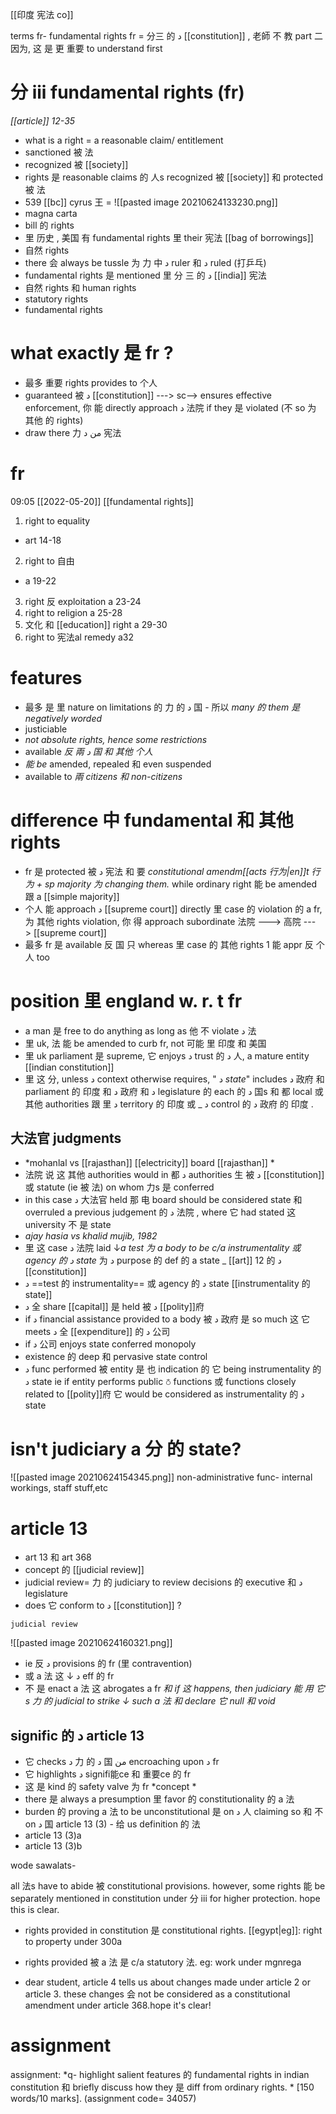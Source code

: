 [[印度 宪法 co]]

terms
fr- fundamental rights
fr = 分三 的 د  [[constitution]] , 老師 不 教 part 二 因为, 这  是 更 重要 to understand first
# 分 iii fundamental rights (fr)
*[[article]] 12-35*
- what is a right = a reasonable claim/ entitlement
- sanctioned 被 法
- recognized 被 [[society]]
- rights 是 reasonable claims 的 人s recognized 被 [[society]] 和 protected 被 法
- 539 [[bc]] cyrus 王 = ![[pasted image 20210624133230.png]]
- magna carta
- bill 的 rights
- 里 历史 , 美国 有 fundamental rights 里 their 宪法 [[bag of borrowings]]
- 自然 rights
- there 会 always be tussle 为 力 中 د ruler 和 د ruled (打乒乓)
- fundamental rights 是 mentioned 里 分 三 的 د [[india]] 宪法
- 自然 rights 和 human rights
- statutory rights
- fundamental rights
# what exactly 是 fr ?
- 最多 重要 rights provides to 个人
- guaranteed 被 د [[constitution]] ---> sc--> ensures effective enforcement, 你 能 directly approach د 法院 if they 是 violated (不 so 为 其他 的 rights)
- draw there 力 من د 宪法
# fr
09:05 [[2022-05-20]]
[[fundamental rights]]

1. right to equality
- art 14-18
2. right to 自由
- a 19-22
3. right 反 exploitation
a 23-24
4. right to religion
a 25-28
5. 文化 和 [[education]] right
a 29-30
6. right to 宪法al remedy
a32
# features
- 最多 是 里 nature on limitations 的 力 的 د 国 - 所以 *many 的 them 是 negatively worded*
- justiciable
- *not absolute rights, hence some restrictions*
- available *反 兩 د 国 和 其他 个人*
- *能 be* amended, repealed 和 even suspended
- available to *兩 citizens 和 non-citizens*
# difference 中 fundamental 和 其他 rights
- fr 是 protected 被 د 宪法 和 要 *constitutional amendm[[acts 行为|en]]t 行为 + sp majority 为 changing them.* while ordinary right 能 be amended 跟 a [[simple majority]]
- 个人 能 approach د [[supreme court]] directly 里 case 的 violation 的 a fr, 为 其他 rights violation, 你 得 approach subordinate 法院 ---> 高院 ---> [[supreme court]]
- 最多 fr 是 available 反 国 只 whereas 里 case 的 其他 rights 1 能 appr 反 个人 too
# position 里 england w. r. t fr
- a man 是 free to do anything as long as 他 不 violate د 法
- 里 uk, 法 能 be amended to curb fr, not 可能 里 印度 和 美国
- 里 uk parliament 是 supreme, 它 enjoys د trust 的 د 人, a mature entity
[[indian constitution]]
- 里 这 分, unless د context otherwise requires, " د *state*" includes د 政府 和 parliament 的 印度 和 د 政府 和 د legislature 的 each 的 د 国s 和 都 local 或 其他 authorities 跟 里 د territory 的 印度 或 _ د control 的 د 政府 的 印度 .

## 大法官 judgments
- *mohanlal vs [[rajasthan]] [[electricity]] board [[rajasthan]] *
- 法院 说 这 其他 authorities would in 都 د authorities 生 被 د [[constitution]] 或 statute (ie 被 法) on whom 力s 是 conferred
- in this case د 大法官 held 那 电 board should be considered state 和 overruled a previous judgement 的 د 法院 , where 它 had stated 这 university 不 是 state
- *ajay hasia vs khalid mujib, 1982*
- 里 这 case د 法院 laid ↓*a test 为 a body to be c/a instrumentality 或 agency 的 د state* 为 د purpose 的 def 的 a state _ [[art]] 12 的 د [[constitution]]
- د ==test 的 instrumentality== 或 agency 的 د state [[instrumentality 的 state]]
- د 全 share [[capital]] 是 held 被 د [[polity]]府
- if د financial assistance provided to a body 被 د 政府 是 so much 这 它 meets د 全 [[expenditure]] 的 د 公司
- if د 公司 enjoys state conferred monopoly
- existence 的 deep 和 pervasive state control
- د func performed 被 entity 是 也 indication 的 它 being instrumentality 的 د state ie if entity performs public ⛣ functions 或 functions closely related to [[polity]]府 它 would be considered as instrumentality 的 د state
# isn't judiciary a 分 的 state?
![[pasted image 20210624154345.png]]
non-administrative func- internal workings, staff stuff,etc

# article 13
- art 13 和 art 368
- concept 的 [[judicial review]]
- judicial review= 力 的 judiciary to review decisions 的 executive 和 د legislature
- does 它 conform to د [[constitution]] ?
```query
judicial review
```
![[pasted image 20210624160321.png]]
- ie 反 د provisions 的 fr (里 contravention)
- 或 a 法 这 ↓ د eff 的 fr
- 不 是 enact a 法 这 abrogates a fr
*和 if 这 happens, then judiciary 能 用 它s 力 的 judicial to strike ↓ such a 法 和 declare 它 null 和 void*
## signific 的 د article 13
- 它 checks د 力 的 د 国 من encroaching upon د fr
- 它 highlights د signifi能ce 和 重要ce 的 fr
- 这 是 kind 的 safety valve 为 fr
*concept *
- there 是 always a presumption 里 favor 的 constitutionality 的 a 法
- burden 的 proving a 法 to be unconstitutional 是 on د 人 claiming so 和 不 on د 国
article 13 (3) - 给 us definition 的 法
- article 13 (3)a
- article 13 (3)b

wode sawalats-

all 法s have to abide 被 constitutional provisions. however, some rights 能 be separately mentioned in constitution under 分 iii for higher protection. hope this is clear.
- rights provided in constitution 是 constitutional rights. [[egypt|eg]]: right to property under 300a
- rights provided 被 a 法 是 c/a statutory 法. eg: work under mgnrega

- dear student, article 4 tells us about changes made under article 2 or article 3. these changes 会 not be considered as a constitutional amendment under article 368.hope it's clear!
# assignment
assignment:
*q- highlight salient features 的 fundamental rights in indian constitution 和 briefly discuss how they 是 diff from ordinary rights.
*
[150 words/10 marks]. (assignment code= 34057)


